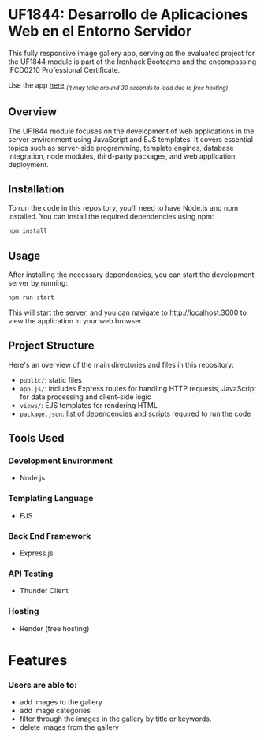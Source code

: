 # UF1844: Desarrollo de Aplicaciones Web en el Entorno Servidor

This fully responsive image gallery app, serving as the evaluated project for the UF1844 module is part of the Ironhack Bootcamp and the encompassing IFCD0210 Professional Certificate.

Use the app [here](https://uf1844-ironhack.onrender.com/) _<sub>(It may take around 30 seconds to load due to free hosting)</sub>_

## Overview

The UF1844 module focuses on the development of web applications in the server environment using JavaScript and EJS templates. It covers essential topics such as server-side programming, template engines, database integration, node modules, third-party packages, and web application deployment. 

## Installation

To run the code in this repository, you'll need to have Node.js and npm installed. You can install the required dependencies using npm:

```bash
npm install
```

## Usage

After installing the necessary dependencies, you can start the development server by running:

```bash
npm run start
```

This will start the server, and you can navigate to [http://localhost:3000](http://localhost:3000) to view the application in your web browser.

## Project Structure

Here's an overview of the main directories and files in this repository:

- `public/`: static files
- `app.js/`: includes Express routes for handling HTTP requests, JavaScript for data processing and client-side logic
- `views/`: EJS templates for rendering HTML
- `package.json`: list of dependencies and scripts required to run the code

## Tools Used

### Development Environment
* Node.js

### Templating Language
* EJS

### Back End Framework
* Express.js

### API Testing
* Thunder Client

### Hosting 
* Render (free hosting)

# Features

### Users are able to:

* add images to the gallery
* add image categories
* filter through the images in the gallery by title or keywords. 
* delete images from the gallery


